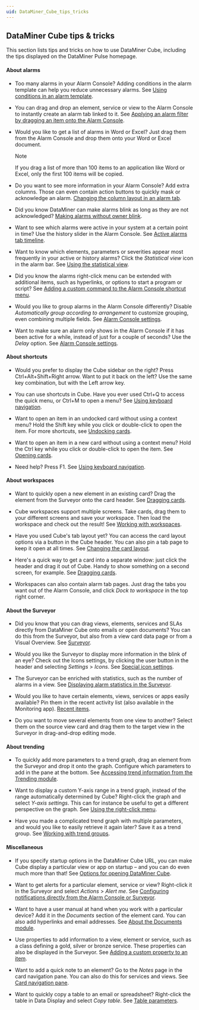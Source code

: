 ```yaml
---
uid: DataMiner_Cube_tips_tricks
---
```


## DataMiner Cube tips & tricks

This section lists tips and tricks on how to use DataMiner Cube, including the tips displayed on the DataMiner Pulse homepage.

#### About alarms

- Too many alarms in your Alarm Console? Adding conditions in the alarm template can help you reduce unnecessary alarms. See [Using conditions in an alarm template](xref:Configuring_alarm_templates#using-conditions-in-an-alarm-template).

- You can drag and drop an element, service or view to the Alarm Console to instantly create an alarm tab linked to it. See [Applying an alarm filter by dragging an item onto the Alarm Console](xref:Working_with_the_Alarm_Console#applying-an-alarm-filter-by-dragging-an-item-onto-the-alarm-console).

- Would you like to get a list of alarms in Word or Excel? Just drag them from the Alarm Console and drop them onto your Word or Excel document.

    > [!NOTE]
    > If you drag a list of more than 100 items to an application like Word or Excel, only the first 100 items will be copied.

- Do you want to see more information in your Alarm Console? Add extra columns. Those can even contain action buttons to quickly mask or acknowledge an alarm. [Changing the column layout in an alarm tab](xref:Working_with_the_Alarm_Console#changing-the-column-layout-in-an-alarm-tab).

- Did you know DataMiner can make alarms blink as long as they are not acknowledged? [Making alarms without owner blink](xref:Making_alarms_without_owner_blink).

- Want to see which alarms were active in your system at a certain point in time? Use the history slider in the Alarm Console. See [Active alarms tab timeline](xref:Working_with_the_Alarm_Console#active-alarms-tab-timeline).

- Want to know which elements, parameters or severities appear most frequently in your active or history alarms? Click the *Statistical view* icon in the alarm bar. See [Using the statistical view](xref:Working_with_the_Alarm_Console#using-the-statistical-view).

- Did you know the alarms right-click menu can be extended with additional items, such as hyperlinks, or options to start a program or script? See [Adding a custom command to the Alarm Console shortcut menu](xref:Adding_a_custom_command_to_the_Alarm_Console_shortcut_menu).

- Would you like to group alarms in the Alarm Console differently? Disable *Automatically group according to arrangement* to customize grouping, even combining multiple fields. See [Alarm Console settings](xref:Working_with_the_Alarm_Console#alarm-console-settings).

- Want to make sure an alarm only shows in the Alarm Console if it has been active for a while, instead of just for a couple of seconds? Use the *Delay* option. See [Alarm Console settings](xref:Working_with_the_Alarm_Console#alarm-console-settings).

#### About shortcuts

- Would you prefer to display the Cube sidebar on the right? Press Ctrl+Alt+Shift+Right arrow. Want to put it back on the left? Use the same key combination, but with the Left arrow key.

- You can use shortcuts in Cube. Have you ever used Ctrl+Q to access the quick menu, or Ctrl+M to open a menu? See [Using keyboard navigation](Using_keyboard_navigation.md).

- Want to open an item in an undocked card without using a context menu? Hold the Shift key while you click or double-click to open the item. For more shortcuts, see [Undocking cards](Working_with_cards_in_DataMiner_Cube.md#undocking-cards).

- Want to open an item in a new card without using a context menu? Hold the Ctrl key while you click or double-click to open the item. See [Opening cards](Working_with_cards_in_DataMiner_Cube.md#opening-cards).

- Need help? Press F1. See [Using keyboard navigation](Using_keyboard_navigation.md).

#### About workspaces

- Want to quickly open a new element in an existing card? Drag the element from the Surveyor onto the card header. See [Dragging cards](Working_with_cards_in_DataMiner_Cube.md#dragging-cards).

- Cube workspaces support multiple screens. Take cards, drag them to your different screens and save your workspace. Then load the workspace and check out the result! See [Working with workspaces](Working_with_workspaces.md).

- Have you used Cube's tab layout yet? You can access the card layout options via a button in the Cube header. You can also pin a tab page to keep it open at all times. See [Changing the card layout](Working_with_cards_in_DataMiner_Cube.md#changing-the-card-layout).

- Here's a quick way to get a card into a separate window: just click the header and drag it out of Cube. Handy to show something on a second screen, for example. See [Dragging cards](Working_with_cards_in_DataMiner_Cube.md#dragging-cards).

- Workspaces can also contain alarm tab pages. Just drag the tabs you want out of the Alarm Console, and click *Dock to workspace* in the top right corner.

#### About the Surveyor

- Did you know that you can drag views, elements, services and SLAs directly from DataMiner Cube onto emails or open documents? You can do this from the Surveyor, but also from a view card data page or from a Visual Overview. See [Surveyor](Main_Cube_UI_components_prior_to_DataMiner_10.md#surveyor).

- Would you like the Surveyor to display more information in the blink of an eye? Check out the Icons settings, by clicking the user button in the header and selecting *Settings* > *Icons*. See [Special icon settings](Main_Cube_UI_components_prior_to_DataMiner_10.md#special-icon-settings).

- The Surveyor can be enriched with statistics, such as the number of alarms in a view. See [Displaying alarm statistics in the Surveyor](xref:Displaying_alarm_statistics_in_the_Surveyor).

- Would you like to have certain elements, views, services or apps easily available? Pin them in the recent activity list (also available in the Monitoring app). [Recent items](Main_Cube_UI_components_prior_to_DataMiner_10.md#recent-items).

- Do you want to move several elements from one view to another? Select them on the source view card and drag them to the target view in the Surveyor in drag-and-drop editing mode.

#### About trending

- To quickly add more parameters to a trend graph, drag an element from the Surveyor and drop it onto the graph. Configure which parameters to add in the pane at the bottom. See [Accessing trend information from the Trending module](xref:Accessing_trend_information_from_the_Trending_module).

- Want to display a custom Y-axis range in a trend graph, instead of the range automatically determined by Cube? Right-click the graph and select *Y-axis settings*. This can for instance be useful to get a different perspective on the graph. See [Using the right-click menu](xref:Using_the_right-click_menu#using-the-right-click-menu).

- Have you made a complicated trend graph with multiple parameters, and would you like to easily retrieve it again later? Save it as a trend group. See [Working with trend groups](xref:Working_with_trend_groups).

#### Miscellaneous

- If you specify startup options in the DataMiner Cube URL, you can make Cube display a particular view or app on startup – and you can do even much more than that! See [Options for opening DataMiner Cube](xref:Opening_DataMiner_Cube#options-for-opening-dataminer-cube).

- Want to get alerts for a particular element, service or view? Right-click it in the Surveyor and select *Actions* > *Alert me*. See [Configuring notifications directly from the Alarm Console or Surveyor](xref:Configuring_notifications_directly_from_the_Alarm_Console_or_Surveyor).

- Want to have a user manual at hand when you work with a particular device? Add it in the *Documents* section of the element card. You can also add hyperlinks and email addresses. See [About the Documents module](xref:About_the_Documents_module).

- Use properties to add information to a view, element or service, such as a class defining a gold, silver or bronze service. These properties can also be displayed in the Surveyor. See [Adding a custom property to an item](xref:Managing_element_properties#adding-a-custom-property-to-an-item).

- Want to add a quick note to an element? Go to the *Notes* page in the card navigation pane. You can also do this for services and views. See [Card navigation pane](Working_with_cards_in_DataMiner_Cube.md#card-navigation-pane).

- Want to quickly copy a table to an email or spreadsheet? Right-click the table in Data Display and select *Copy table*. See [Table parameters](xref:Table_parameters).
